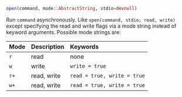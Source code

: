 ```julia
open(command, mode::AbstractString, stdio=devnull)
```

Run `command` asynchronously. Like `open(command, stdio; read, write)` except specifying the read and write flags via a mode string instead of keyword arguments. Possible mode strings are:

| Mode | Description | Keywords                    |
|:---- |:----------- |:--------------------------- |
| `r`  | read        | none                        |
| `w`  | write       | `write = true`              |
| `r+` | read, write | `read = true, write = true` |
| `w+` | read, write | `read = true, write = true` |

